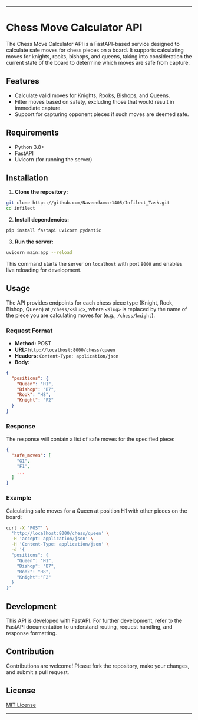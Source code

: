 
---

# Chess Move Calculator API

The Chess Move Calculator API is a FastAPI-based service designed to calculate safe moves for chess pieces on a board. It supports calculating moves for knights, rooks, bishops, and queens, taking into consideration the current state of the board to determine which moves are safe from capture.

## Features

- Calculate valid moves for Knights, Rooks, Bishops, and Queens.
- Filter moves based on safety, excluding those that would result in immediate capture.
- Support for capturing opponent pieces if such moves are deemed safe.

## Requirements

- Python 3.8+
- FastAPI
- Uvicorn (for running the server)

## Installation

1. **Clone the repository:**

```bash
git clone https://github.com/Naveenkumar1405/Infilect_Task.git
cd infilect
```

2. **Install dependencies:**

```bash
pip install fastapi uvicorn pydantic
```

3. **Run the server:**

```bash
uvicorn main:app --reload
```

This command starts the server on `localhost` with port `8000` and enables live reloading for development.

## Usage

The API provides endpoints for each chess piece type (Knight, Rook, Bishop, Queen) at `/chess/<slug>`, where `<slug>` is replaced by the name of the piece you are calculating moves for (e.g., `/chess/knight`).

### Request Format

- **Method:** POST
- **URL:** `http://localhost:8000/chess/queen`
- **Headers:** `Content-Type: application/json`
- **Body:**

```json
{
  "positions": {
    "Queen": "H1",
    "Bishop": "B7",
    "Rook": "H8",
    "Knight": "F2"
  }
}
```

### Response

The response will contain a list of safe moves for the specified piece:

```json
{
  "safe_moves": [
    "G1",
    "F1",
    ...
  ]
}
```

### Example

Calculating safe moves for a Queen at position H1 with other pieces on the board:

```bash
curl -X 'POST' \
  'http://localhost:8000/chess/queen' \
  -H 'accept: application/json' \
  -H 'Content-Type: application/json' \
  -d '{
  "positions": {
    "Queen": "H1",
    "Bishop": "B7",
    "Rook": "H8",
    "Knight":"F2"
  }
}'
```

## Development

This API is developed with FastAPI. For further development, refer to the FastAPI documentation to understand routing, request handling, and response formatting.

## Contribution

Contributions are welcome! Please fork the repository, make your changes, and submit a pull request.

## License

[MIT License](LICENSE)

---